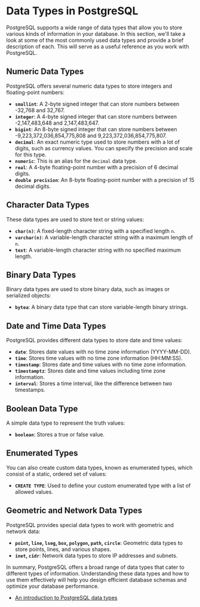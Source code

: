 # Data Types in PostgreSQL

PostgreSQL supports a wide range of data types that allow you to store various kinds of information in your database. In this section, we'll take a look at some of the most commonly used data types and provide a brief description of each. This will serve as a useful reference as you work with PostgreSQL.

## Numeric Data Types

PostgreSQL offers several numeric data types to store integers and floating-point numbers:

- **`smallint`**: A 2-byte signed integer that can store numbers between -32,768 and 32,767.
- **`integer`**: A 4-byte signed integer that can store numbers between -2,147,483,648 and 2,147,483,647.
- **`bigint`**: An 8-byte signed integer that can store numbers between -9,223,372,036,854,775,808 and 9,223,372,036,854,775,807.
- **`decimal`**: An exact numeric type used to store numbers with a lot of digits, such as currency values. You can specify the precision and scale for this type.
- **`numeric`**: This is an alias for the `decimal` data type.
- **`real`**: A 4-byte floating-point number with a precision of 6 decimal digits.
- **`double precision`**: An 8-byte floating-point number with a precision of 15 decimal digits.

## Character Data Types

These data types are used to store text or string values:

- **`char(n)`**: A fixed-length character string with a specified length `n`.
- **`varchar(n)`**: A variable-length character string with a maximum length of `n`.
- **`text`**: A variable-length character string with no specified maximum length.

## Binary Data Types

Binary data types are used to store binary data, such as images or serialized objects:

- **`bytea`**: A binary data type that can store variable-length binary strings.

## Date and Time Data Types

PostgreSQL provides different data types to store date and time values:

- **`date`**: Stores date values with no time zone information (YYYY-MM-DD).
- **`time`**: Stores time values with no time zone information (HH:MM:SS).
- **`timestamp`**: Stores date and time values with no time zone information.
- **`timestamptz`**: Stores date and time values including time zone information.
- **`interval`**: Stores a time interval, like the difference between two timestamps.

## Boolean Data Type

A simple data type to represent the truth values:

- **`boolean`**: Stores a true or false value.

## Enumerated Types

You can also create custom data types, known as enumerated types, which consist of a static, ordered set of values:

- **`CREATE TYPE`**: Used to define your custom enumerated type with a list of allowed values.

## Geometric and Network Data Types

PostgreSQL provides special data types to work with geometric and network data:

- **`point`, `line`, `lseg`, `box`, `polygon`, `path`, `circle`**: Geometric data types to store points, lines, and various shapes.
- **`inet`, `cidr`**: Network data types to store IP addresses and subnets.

In summary, PostgreSQL offers a broad range of data types that cater to different types of information. Understanding these data types and how to use them effectively will help you design efficient database schemas and optimize your database performance.

- [An introduction to PostgreSQL data types](https://www.prisma.io/dataguide/postgresql/introduction-to-data-types)